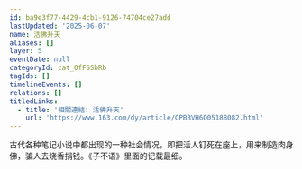 ```yaml
---
id: ba9e3f77-4429-4cb1-9126-74704ce27add
lastUpdated: '2025-06-07'
name: 活佛升天
aliases: []
layer: 5
eventDate: null
categoryId: cat_OfFSSbRb
tagIds: []
timelineEvents: []
relations: []
titledLinks:
  - title: '相關連結: 活佛升天'
    url: 'https://www.163.com/dy/article/CPBBVH6Q05188082.html'
---
```

古代各种笔记小说中都出现的一种社会情况，即把活人钉死在座上，用来制造肉身佛，骗人去烧香捐钱。《子不语》里面的记载最细。
